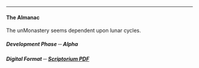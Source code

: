 -----------

#### The Almanac ####

The unMonastery seems dependent upon lunar cycles.

##### Development Phase ─ Alpha #####

##### Digital Format ─ [Scriptorium PDF](/bios-v1/scriptorium_25_5_16.pdf) #####